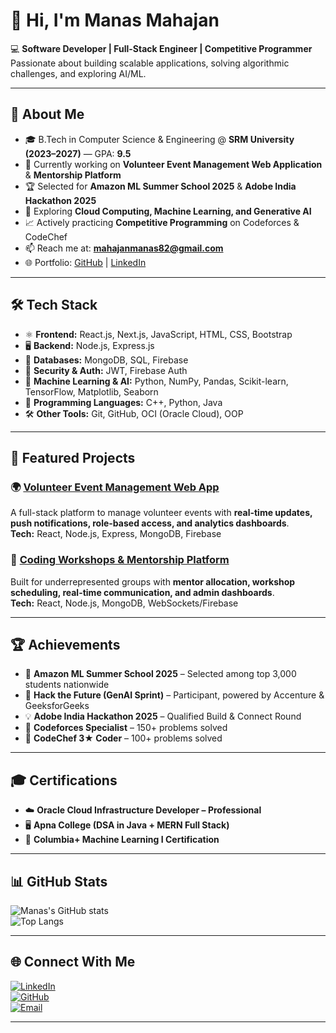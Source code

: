 # 👋 Hi, I'm Manas Mahajan  

💻 **Software Developer | Full-Stack Engineer | Competitive Programmer**  
Passionate about building scalable applications, solving algorithmic challenges, and exploring AI/ML.  

---

## 🚀 About Me  

- 🎓 B.Tech in Computer Science & Engineering @ **SRM University (2023–2027)** — GPA: **9.5**  
- 🔭 Currently working on **Volunteer Event Management Web Application** & **Mentorship Platform**  
- 🏆 Selected for **Amazon ML Summer School 2025** & **Adobe India Hackathon 2025**  
- 🌱 Exploring **Cloud Computing, Machine Learning, and Generative AI**  
- 📈 Actively practicing **Competitive Programming** on Codeforces & CodeChef  
- 📫 Reach me at: **mahajanmanas82@gmail.com**  
- 🌐 Portfolio: [GitHub](https://github.com/Manas20008) | [LinkedIn](https://www.linkedin.com/in/manas-mahajan-12b0062b2/)  

---

## 🛠️ Tech Stack  

- ⚛️ **Frontend:** React.js, Next.js, JavaScript, HTML, CSS, Bootstrap  
- 🖥️ **Backend:** Node.js, Express.js  
- 🍃 **Databases:** MongoDB, SQL, Firebase  
- 🔑 **Security & Auth:** JWT, Firebase Auth  
- 🤖 **Machine Learning & AI:** Python, NumPy, Pandas, Scikit-learn, TensorFlow, Matplotlib, Seaborn  
- 🧩 **Programming Languages:** C++, Python, Java  
- 🛠️ **Other Tools:** Git, GitHub, OCI (Oracle Cloud), OOP  

---

## 📌 Featured Projects  

### 🌍 [Volunteer Event Management Web App](https://github.com/Manas20008/volunteer-event-management)  
A full-stack platform to manage volunteer events with **real-time updates, push notifications, role-based access, and analytics dashboards**.  
**Tech:** React, Node.js, Express, MongoDB, Firebase  

### 👥 [Coding Workshops & Mentorship Platform](#)  
Built for underrepresented groups with **mentor allocation, workshop scheduling, real-time communication, and admin dashboards**.  
**Tech:** React, Node.js, MongoDB, WebSockets/Firebase  

---

## 🏆 Achievements  

- 🎯 **Amazon ML Summer School 2025** – Selected among top 3,000 students nationwide  
- 🤖 **Hack the Future (GenAI Sprint)** – Participant, powered by Accenture & GeeksforGeeks  
- 💡 **Adobe India Hackathon 2025** – Qualified Build & Connect Round  
- 🥈 **Codeforces Specialist** – 150+ problems solved  
- 🥉 **CodeChef 3★ Coder** – 100+ problems solved  

---

## 🎓 Certifications  

- ☁️ **Oracle Cloud Infrastructure Developer – Professional**  
- 🖥️ **Apna College (DSA in Java + MERN Full Stack)**  
- 🤖 **Columbia+ Machine Learning I Certification**  

---

## 📊 GitHub Stats  

![Manas's GitHub stats](https://github-readme-stats.vercel.app/api?username=Manas20008&show_icons=true&theme=radical)  
![Top Langs](https://github-readme-stats.vercel.app/api/top-langs/?username=Manas20008&layout=compact&theme=radical)  

---

## 🌐 Connect With Me  

[![LinkedIn](https://img.shields.io/badge/LinkedIn-0077B5?style=for-the-badge&logo=linkedin&logoColor=white)](https://www.linkedin.com/in/manas-mahajan-12b0062b2/)  
[![GitHub](https://img.shields.io/badge/GitHub-181717?style=for-the-badge&logo=github&logoColor=white)](https://github.com/Manas20008)  
[![Email](https://img.shields.io/badge/Email-D14836?style=for-the-badge&logo=gmail&logoColor=white)](mailto:mahajanmanas82@gmail.com)  

---
